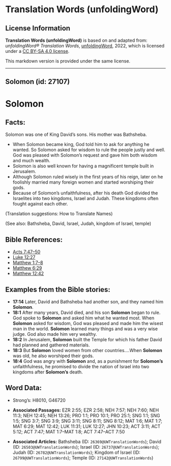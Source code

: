 # Translation Words (unfoldingWord)

## License Information

**Translation Words (unfoldingWord)** is based on and adapted from: _unfoldingWord® Translation Words_, [unfoldingWord](https://unfoldingword.org/utw), 2022, which is licensed under a [CC BY-SA 4.0 license](https://creativecommons.org/licenses/by-sa/4.0/legalcode.en).

This markdown version is provided under the same license.



--------------------------------

## Solomon (id: 27107)

Solomon
=======

Facts:
------

Solomon was one of King David’s sons. His mother was Bathsheba.

* When Solomon became king, God told him to ask for anything he wanted. So Solomon asked for wisdom to rule the people justly and well. God was pleased with Solomon’s request and gave him both wisdom and much wealth.
* Solomon is also well known for having a magnificent temple built in Jerusalem.
* Although Solomon ruled wisely in the first years of his reign, later on he foolishly married many foreign women and started worshiping their gods.
* Because of Solomon’s unfaithfulness, after his death God divided the Israelites into two kingdoms, Israel and Judah. These kingdoms often fought against each other.

(Translation suggestions: How to Translate Names)

(See also: Bathsheba, David, Israel, Judah, kingdom of Israel, temple)

Bible References:
-----------------

* [Acts 7:47–50](https://ref.ly/Acts7:47-Acts7:50)
* [Luke 12:27](https://ref.ly/Luke12:27)
* [Matthew 1:7–8](https://ref.ly/Matt1:7-Matt1:8)
* [Matthew 6:29](https://ref.ly/Matt6:29)
* [Matthew 12:42](https://ref.ly/Matt12:42)

Examples from the Bible stories:
--------------------------------

* **17:14** Later, David and Bathsheba had another son, and they named him **Solomon**.
* **18:1** After many years, David died, and his son **Solomon** began to rule. God spoke to **Solomon** and asked him what he wanted most. When **Solomon** asked for wisdom, God was pleased and made him the wisest man in the world. **Solomon** learned many things and was a very wise judge. God also made him very wealthy.
* **18:2** In Jerusalem, **Solomon** built the Temple for which his father David had planned and gathered materials.
* **18:3** But **Solomon** loved women from other countries.…When **Solomon** was old, he also worshiped their gods.
* **18:4** God was angry with **Solomon** and, as a punishment for **Solomon’s** unfaithfulness, he promised to divide the nation of Israel into two kingdoms after **Solomon’s** death.

Word Data:
----------

* Strong’s: H8010, G46720

* **Associated Passages:** EZR 2:55; EZR 2:58; NEH 7:57; NEH 7:60; NEH 11:3; NEH 12:45; NEH 13:26; PRO 1:1; PRO 10:1; PRO 25:1; SNG 1:1; SNG 1:5; SNG 3:7; SNG 3:9; SNG 3:11; SNG 8:11; SNG 8:12; MAT 1:6; MAT 1:7; MAT 6:29; MAT 12:42; LUK 11:31; LUK 12:27; JHN 10:23; ACT 3:11; ACT 5:12; ACT 7:47; MAT 1:7–MAT 1:8; ACT 7:47–ACT 7:50
* **Associated Articles:** Bathsheba (ID: `26369@UWTranslationWords`); David (ID: `26503@UWTranslationWords`); Israel (ID: `26737@UWTranslationWords`); Judah (ID: `26782@UWTranslationWords`); Kingdom of Israel (ID: `26799@UWTranslationWords`); Temple (ID: `27142@UWTranslationWords`)

